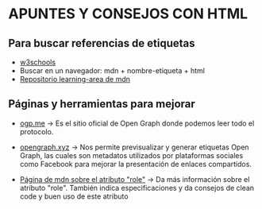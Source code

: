 # APUNTES Y CONSEJOS CON HTML
## Para buscar referencias de etiquetas
- [w3schools](https://www.w3schools.com/html/default.asp)
- Buscar en un navegador: mdn + nombre-etiqueta + html 
- [Repositorio learning-area de mdn](https://github.com/mdn/learning-area)

## Páginas y herramientas para mejorar
- [ogp.me](https://ogp.me/) -> Es el sitio oficial de Open Graph donde podemos leer todo el protocolo.

- [opengraph.xyz](https://www.opengraph.xyz/) -> Nos permite previsualizar y generar etiquetas Open Graph, las cuales son metadatos utilizados por plataformas sociales como Facebook para mejorar la presentación de enlaces compartidos.

- [Página de mdn sobre el atributo "role"](https://developer.mozilla.org/en-US/docs/Web/Accessibility/ARIA/Roles) -> Da más información sobre el atributo "role". También indica especificaciones y da consejos de clean code y buen uso de este atributo
